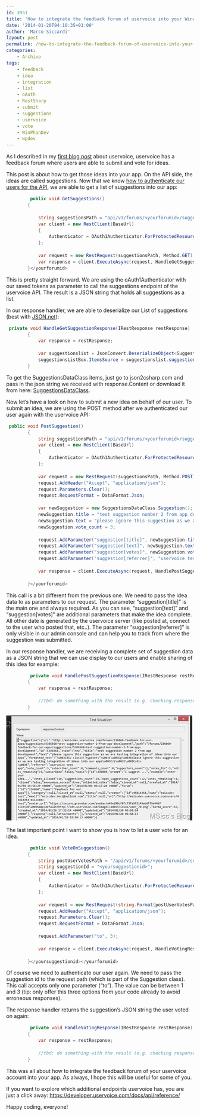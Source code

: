 ```yaml
---
id: 3951
title: 'How to integrate the feedback forum of uservoice into your Windows Phone app'
date: '2014-01-20T04:10:35+01:00'
author: 'Marco Siccardi'
layout: post
permalink: /how-to-integrate-the-feedback-forum-of-uservoice-into-your-windows-phone-app/
categories:
    - Archive
tags:
    - feedback
    - idea
    - integration
    - list
    - oAuth
    - RestSharp
    - submit
    - suggestions
    - uservoice
    - vote
    - WinPhanDev
    - wpdev
---
```


As I described in my [first blog post](http://msicc.net/?p=3916) about uservoice, uservoice has a feedback forum where users are able to submit and vote for ideas.

This post is about how to get those ideas into your app. On the API side, the ideas are called suggestions. Now that we know [how to authenticate our users for the API](http://msicc.net/?p=3944), we are able to get a list of suggestions into our app:

``` csharp
         public void GetSuggestions()
        {

            string suggestionsPath = "api/v1/forums/<yourforumid>/suggestions.json";
            var client = new RestClient(BaseUrl)
            {
                Authenticator = OAuth1Authenticator.ForProtectedResource(ConsumerKey, ConsumerSecret, AccessToken, AccessTokenSecret)
            };

            var request = new RestRequest(suggestionsPath, Method.GET);
            var response = client.ExecuteAsync(request, HandleGetSuggestionResponse);
        }</yourforumid>
```
 
This is pretty straight forward. We are using the oAuth1Authenticator with our saved tokens as parameter to call the suggestions endpoint of the uservoice API. The result is a JSON string that holds all suggestions as a list.

In our response handler, we are able to deserialize our List of suggestions (best with [JSON.net](http://james.newtonking.com/json)):

``` csharp
 private void HandleGetSuggestionResponse(IRestResponse restResponse)
        {
            var response = restResponse;

            var suggestionslist = JsonConvert.DeserializeObject<SuggestionsDataClass.SuggestionsData>(response.Content);
            suggestionsListBox.ItemsSource = suggestionslist.suggestions;
        }
```
 
To get the SuggestionsDataClass items, just go to json2csharp.com and pass in the json string we received with response.Content or download it from here: [SuggestionsDataClass](/assets/img/2014/01/SuggestionsDataClass.zip "SuggestionsDataClass download link").

Now let’s have a look on how to submit a new idea on behalf of our user. To submit an idea, we are using the POST method after we authenticated our user again with the uservoice API:

``` csharp
 public void PostSuggestion()
        {
            string suggestionsPath = "api/v1/forums/<yourforumid>/suggestions.json";
            var client = new RestClient(BaseUrl)
            {
                Authenticator = OAuth1Authenticator.ForProtectedResource(ConsumerKey, ConsumerSecret, AccessToken, AccessTokenSecret)
            };

            var request = new RestRequest(suggestionsPath, Method.POST);
            request.AddHeader("Accept", "application/json");
            request.Parameters.Clear();
            request.RequestFormat = DataFormat.Json;

            var newSuggestion = new SuggestionsDataClass.Suggestion();
            newSuggestion.title = "test suggestion number 2 from app development";
            newSuggestion.text = "please ignore this suggestion as we are testing integration of ideas into our apps";
            newSuggestion.vote_count = 3;

            request.AddParameter("suggestion[title]", newSuggestion.title);
            request.AddParameter("suggestion[text]", newSuggestion.text);
            request.AddParameter("suggestion[votes]", newSuggestion.vote_count);
            request.AddParameter("suggestion[referrer]", "uservoice test app");            

            var response = client.ExecuteAsync(request, HandlePostSuggestionResponse);

        }</yourforumid>
```
 
This call is a bit different from the previous one. We need to pass the idea data to as parameters to our request. The parameter “suggestion\[title\]” is the main one and always required. As you can see, “suggestion\[text\]” and “suggestion\[votes\]” are additional parameters that make the idea complete. All other date is generated by the uservoice server (like posted at, connect to the user who posted that, etc..). The parameter “suggestion\[referrer\]” is only visible in our admin console and can help you to track from where the suggestion was submitted.

In our response handler, we are receiving a complete set of suggestion data as a JSON string that we can use display to our users and enable sharing of this idea for example:

``` csharp
         private void HandlePostSuggestionResponse(IRestResponse restResponse)
        {
            var response = restResponse;

            //tbd: do something with the result (e.g. checking response.StatusCode)
        }
```
 
![Screenshot (305)](/assets/img/2014/01/Screenshot-305.png "Screenshot (305)")

The last important point I want to show you is how to let a user vote for an idea.

``` csharp
         public void VoteOnSuggestion()
        {
            string postUserVotesPath = "/api/v1/forums/<yourforumid>/suggestions/{0}/votes.json";
            string suggestionId = "<yoursuggestionid>";
            var client = new RestClient(BaseUrl)
            {
                Authenticator = OAuth1Authenticator.ForProtectedResource(ConsumerKey, ConsumerSecret, AccessToken, AccessTokenSecret)
            };

            var request = new RestRequest(string.Format(postUserVotesPath, suggestionId), Method.POST);
            request.AddHeader("Accept", "application/json");
            request.Parameters.Clear();
            request.RequestFormat = DataFormat.Json;

            request.AddParameter("to", 3);

            var response = client.ExecuteAsync(request, HandleVotingResponse);

        }</yoursuggestionid></yourforumid>
```
 
Of course we need to authenticate our user again. We need to pass the suggestion id to the request path (which is part of the Suggestion class). This call accepts only one parameter (“to”). The value can be between 1 and 3 (tip: only offer this three options from your code already to avoid erroneous responses).

The response handler returns the suggestion’s JSON string the user voted on again:

``` csharp
         private void HandleVotingResponse(IRestResponse restResponse)
        {
            var response = restResponse;

            //tbd: do something with the result (e.g. checking response.StatusCode)
        }
```
 
This was all about how to integrate the feedback forum of your uservoice account into your app. As always, I hope this will be useful for some of you.

If you want to explore which additional endpoints uservoice has, you are just a click away: <https://developer.uservoice.com/docs/api/reference/>

Happy coding, everyone!